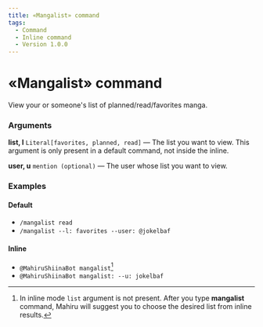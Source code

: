 ```yaml
---
title: «Mangalist» command
tags:
  - Command
  - Inline command
  - Version 1.0.0
---
```


# «Mangalist» command

View your or someone's list of planned/read/favorites manga.

### Arguments

**list, l**  `Literal[favorites, planned, read]` — The list you want to view. This argument is only present in a default command, not inside the inline.

**user, u** `mention (optional)` — The user whose list you want to view.

### Examples

#### Default
+ `/mangalist read`
+ `/mangalist --l: favorites --user: @jokelbaf`

#### Inline
+ `@MahiruShiinaBot mangalist`[^1]
+ `@MahiruShiinaBot mangalist: --u: jokelbaf`

[^1]: In inline mode `list` argument is not present. After you type **mangalist** command, Mahiru will suggest you to choose the desired list from inline results.